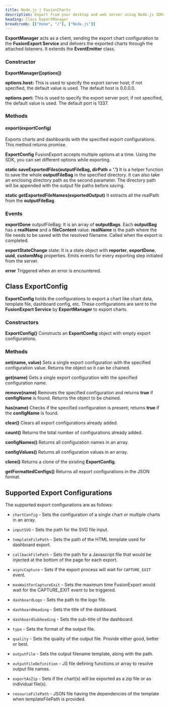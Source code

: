 ```yaml
---
title: Node.js | FusionCharts
description: Export from your desktop and web server using Node.js SDKs. A complete list of API reference.
heading: Class ExportManager
breadcrumb: [["Home", "/"], ["Node.js"]]
---
```


__ExportManager__ acts as a client, sending the export chart configuration to the **FusionExport Service** and delivers the exported charts through the attached listeners. It extends the **EventEmitter** class.

### Constructor

**ExportManager([options])**

**options.host:** This is used to specify the export server host; if not specified, the default value is used. The default host is 0.0.0.0.

**options.port:** This is used to specify the export server port; if not specified, the default value is used. The default port is 1337.

### Methods

#### export(exportConfig)

Exports charts and dashboards with the specified export configurations. This method returns promise.

**ExportConfig**
FusionExport accepts multiple options at a time. Using the SDK, you can set different options while exporting.

**static saveExportedFiles(outputFileBag, dirPath = '.')**
It is a helper function to save the whole **outputFileBag** in the specified directory. It can also take an enclosing directory path as the second parameter. The directory path will be appended with the output file paths before saving.

**static getExportedFileNames(exportedOutput)**
It extracts all the realPath from the **outputFileBag**.


### Events

**exportDone**
outputFileBag: It is an array of **outputBags**. Each **outputBag** has a **realName** and a **fileContent** value. **realName** is the path where the file needs to be saved with the resolved filename. Called when the export is completed.

**exportStateChange**
state: It is a state object with **reporter**, **exportDone**, **uuid**, **customMsg** properties.
Emits events for every exporting step initiated from the server.

**error**
Triggered when an error is encountered.

## Class ExportConfig

**ExportConfig** holds the configurations to export a chart like chart data, template file, dashboard config, etc. These configurations are sent to the **FusionExport Service** by **ExportManager** to export charts.

### Constructors

**ExportConfig()**
Constructs an **ExportConfig** object with empty export configurations.

### Methods

**set(name, value)**
Sets a single export configuration with the specified configuration value.
Returns the object so it can be chained.

**get(name)**
Gets a single export configuration with the specified configuration name.

**remove(name)**
Removes the specified configuration and returns **true** if **configName** is found.
Returns the object to be chained.

**has(name)**
Checks if the specified configuration is present; returns **true** if the **configName** is found.

**clear()**
Clears all export configurations already added.

**count()**
Returns the total number of configurations already added.

**configNames()**
Returns all configuration names in an array.

**configValues()**
Returns all configuration values in an array.

**clone()**
Returns a clone of the existing **ExportConfig**.

**getFormattedConfigs()**
Returns all export configurations in the JSON format.

## Supported Export Configurations

The supported export configurations are as follows:

* `chartConfig` - Sets the configuration of a single chart or multiple charts in an array.

* `inputSVG` - Sets the path for the SVG file input.

* `templateFilePath` - Sets the path of the HTML template used for dashboard export.

* `callbackFilePath` - Sets the path for a Javascript file that would be injected at the bottom of the page for each export.

* `asyncCapture` - Sets if the export process will wait for `CAPTURE_EXIT` event.

* `maxWaitForCaptureExit` - Sets the maximum time FusionExport would wait for the CAPTURE_EXIT event to be triggered.

* `dashboardLogo` - Sets the path to the logo file.

* `dashboardHeading` - Sets the title of the dashboard.

* `dashboardSubheading` - Sets the sub-title of the dashboard.

* `type` - Sets the format of the output file.

* `quality` - Sets the quality of the output file. Provide either good, better or best.

* `outputFile` - Sets the output filename template, along with the path.

* `outputFileDefinition` - JS file defining functions or array to resolve output file names.

* `exportAsZip` - Sets if the chart(s) will be exported as a zip file or as individual file(s).

* `resourceFilePath` - JSON file having the dependencies of the template when templateFilePath is provided.